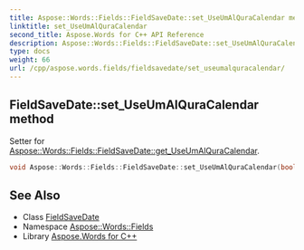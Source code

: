 ```yaml
---
title: Aspose::Words::Fields::FieldSaveDate::set_UseUmAlQuraCalendar method
linktitle: set_UseUmAlQuraCalendar
second_title: Aspose.Words for C++ API Reference
description: Aspose::Words::Fields::FieldSaveDate::set_UseUmAlQuraCalendar method. Setter for Aspose::Words::Fields::FieldSaveDate::get_UseUmAlQuraCalendar in C++.
type: docs
weight: 66
url: /cpp/aspose.words.fields/fieldsavedate/set_useumalquracalendar/
---
```

## FieldSaveDate::set_UseUmAlQuraCalendar method


Setter for [Aspose::Words::Fields::FieldSaveDate::get_UseUmAlQuraCalendar](../get_useumalquracalendar/).

```cpp
void Aspose::Words::Fields::FieldSaveDate::set_UseUmAlQuraCalendar(bool value)
```

## See Also

* Class [FieldSaveDate](../)
* Namespace [Aspose::Words::Fields](../../)
* Library [Aspose.Words for C++](../../../)
